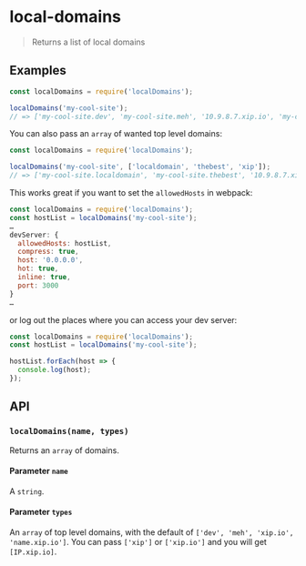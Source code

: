 local-domains
=============
> Returns a list of local domains


## Examples

```js
const localDomains = require('localDomains');

localDomains('my-cool-site');
// => ['my-cool-site.dev', 'my-cool-site.meh', '10.9.8.7.xip.io', 'my-cool-site.10.9.8.7.xip.io']
```

You can also pass an `array` of wanted top level domains:

```js
const localDomains = require('localDomains');

localDomains('my-cool-site', ['localdomain', 'thebest', 'xip']);
// => ['my-cool-site.localdomain', 'my-cool-site.thebest', '10.9.8.7.xip.io']
```

This works great if you want to set the `allowedHosts` in webpack:
```js
const localDomains = require('localDomains');
const hostList = localDomains('my-cool-site');
…
devServer: {
  allowedHosts: hostList,
  compress: true,
  host: '0.0.0.0',
  hot: true,
  inline: true,
  port: 3000
}
…
```

or log out the places where you can access your dev server:
```js
const localDomains = require('localDomains');
const hostList = localDomains('my-cool-site');

hostList.forEach(host => {
  console.log(host);
});
```

## API

### `localDomains(name, types)`
Returns an `array` of domains.

#### Parameter `name`
A `string`.

#### Parameter `types`
An `array` of top level domains, with the default of `['dev', 'meh', 'xip.io', 'name.xip.io']`. You can pass `['xip']` or `['xip.io']` and you will get `[IP.xip.io]`.
